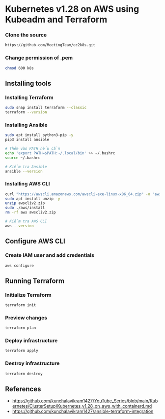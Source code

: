 # Kubernetes v1.28 on AWS using Kubeadm and Terraform
### Clone the source
```bash
https://github.com/MeetingTeam/ec2k8s.git
```

### Change permission of .pem
```bash
chmod 600 k8s
```
## Installing tools

### Installing Terraform
```bash
sudo snap install terraform --classic
terraform --version
```
### Installing Ansible
```bash
sudo apt install python3-pip -y
pip3 install ansible

# Thêm vào PATH nếu cần
echo 'export PATH=$PATH:~/.local/bin' >> ~/.bashrc
source ~/.bashrc

# Kiểm tra Ansible
ansible --version
```
### Installing AWS CLI
```bash
curl "https://awscli.amazonaws.com/awscli-exe-linux-x86_64.zip" -o "awscliv2.zip"
sudo apt install unzip -y
unzip awscliv2.zip
sudo ./aws/install
rm -rf aws awscliv2.zip

# Kiểm tra AWS CLI
aws --version
```

## Configure AWS CLI
### Create IAM user and add credentials
```bash
aws configure
```

## Running Terraform

### Initialize Terraform
```bash
terraform init
```

### Preview changes
```bash
terraform plan
```

### Deploy infrastructure
```bash
terraform apply
```

### Destroy infrastructure
```bash
terraform destroy
```

## References
- https://github.com/kunchalavikram1427/YouTube_Series/blob/main/Kubernetes/ClusterSetup/Kubernetes_v1.28_on_aws_with_containerd.md
- https://github.com/kunchalavikram1427/ansible-terraform-integration
